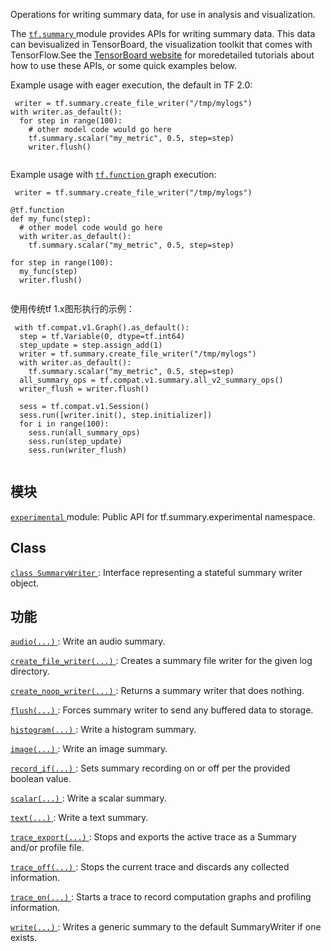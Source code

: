 Operations for writing summary data, for use in analysis and visualization.

The [ `tf.summary` ](https://tensorflow.google.cn/api_docs/python/tf/summary) module provides APIs for writing summary data. This data can bevisualized in TensorBoard, the visualization toolkit that comes with TensorFlow.See the [TensorBoard website](https://tensorflow.google.cn/tensorboard) for moredetailed tutorials about how to use these APIs, or some quick examples below.

Example usage with eager execution, the default in TF 2.0:

```
 writer = tf.summary.create_file_writer("/tmp/mylogs")
with writer.as_default():
  for step in range(100):
    # other model code would go here
    tf.summary.scalar("my_metric", 0.5, step=step)
    writer.flush()
 
```

Example usage with [ `tf.function` ](https://tensorflow.google.cn/api_docs/python/tf/function) graph execution:

```
 writer = tf.summary.create_file_writer("/tmp/mylogs")

@tf.function
def my_func(step):
  # other model code would go here
  with writer.as_default():
    tf.summary.scalar("my_metric", 0.5, step=step)

for step in range(100):
  my_func(step)
  writer.flush()
 
```

使用传统tf 1.x图形执行的示例：

```
 with tf.compat.v1.Graph().as_default():
  step = tf.Variable(0, dtype=tf.int64)
  step_update = step.assign_add(1)
  writer = tf.summary.create_file_writer("/tmp/mylogs")
  with writer.as_default():
    tf.summary.scalar("my_metric", 0.5, step=step)
  all_summary_ops = tf.compat.v1.summary.all_v2_summary_ops()
  writer_flush = writer.flush()

  sess = tf.compat.v1.Session()
  sess.run([writer.init(), step.initializer])
  for i in range(100):
    sess.run(all_summary_ops)
    sess.run(step_update)
    sess.run(writer_flush)
 
```

## 模块
[ `experimental` ](https://tensorflow.google.cn/api_docs/python/tf/summary/experimental) module: Public API for tf.summary.experimental namespace.

## Class 
[ `class SummaryWriter` ](https://tensorflow.google.cn/api_docs/python/tf/summary/SummaryWriter): Interface representing a stateful summary writer object.

## 功能
[ `audio(...)` ](https://tensorflow.google.cn/api_docs/python/tf/summary/audio): Write an audio summary.

[ `create_file_writer(...)` ](https://tensorflow.google.cn/api_docs/python/tf/summary/create_file_writer): Creates a summary file writer for the given log directory.

[ `create_noop_writer(...)` ](https://tensorflow.google.cn/api_docs/python/tf/summary/create_noop_writer): Returns a summary writer that does nothing.

[ `flush(...)` ](https://tensorflow.google.cn/api_docs/python/tf/summary/flush): Forces summary writer to send any buffered data to storage.

[ `histogram(...)` ](https://tensorflow.google.cn/api_docs/python/tf/summary/histogram): Write a histogram summary.

[ `image(...)` ](https://tensorflow.google.cn/api_docs/python/tf/summary/image): Write an image summary.

[ `record_if(...)` ](https://tensorflow.google.cn/api_docs/python/tf/summary/record_if): Sets summary recording on or off per the provided boolean value.

[ `scalar(...)` ](https://tensorflow.google.cn/api_docs/python/tf/summary/scalar): Write a scalar summary.

[ `text(...)` ](https://tensorflow.google.cn/api_docs/python/tf/summary/text): Write a text summary.

[ `trace_export(...)` ](https://tensorflow.google.cn/api_docs/python/tf/summary/trace_export): Stops and exports the active trace as a Summary and/or profile file.

[ `trace_off(...)` ](https://tensorflow.google.cn/api_docs/python/tf/summary/trace_off): Stops the current trace and discards any collected information.

[ `trace_on(...)` ](https://tensorflow.google.cn/api_docs/python/tf/summary/trace_on): Starts a trace to record computation graphs and profiling information.

[ `write(...)` ](https://tensorflow.google.cn/api_docs/python/tf/summary/write): Writes a generic summary to the default SummaryWriter if one exists.

